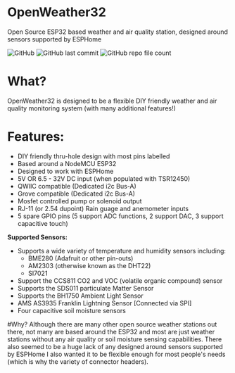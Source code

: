 # OpenWeather32
Open Source ESP32 based weather and air quality station, designed around sensors supported by ESPHome

![GitHub](https://img.shields.io/github/license/adub08/OpenWeather32) ![GitHub last commit](https://img.shields.io/github/last-commit/adub08/OpenWeather32) ![GitHub repo file count](https://img.shields.io/github/directory-file-count/adub08/OpenWeather32)
# What?
OpenWeather32 is designed to be a flexible DIY friendly weather and air quality monitoring system (with many additional features!)

# Features: 
- DIY friendly thru-hole design with most pins labelled 
- Based around a NodeMCU ESP32
- Designed to work with ESPHome
- 5V OR 6.5 - 32V DC input (when populated with TSR12450)
- QWIIC compatible (Dedicated i2c Bus-A)
- Grove compatible (Dedicated i2c Bus-A)
- Mosfet controlled pump or solenoid output
- RJ-11 (or 2.54 dupoint) Rain guage and anemometer inputs
- 5 spare GPIO pins (5 support ADC functions, 2 support DAC, 3 support capacitive touch)

**Supported Sensors:**
- Supports a wide variety of temperature and humidity sensors including:
  - BME280 (Adafruit or other pin-outs)
  - AM2303 (otherwise known as the DHT22)
  - SI7021
- Support the CCS811 CO2 and VOC (volatile organic compound) sensor
- Supports the SDS011 particulate Matter Sensor
- Supports the BH1750 Ambient Light Sensor
- AMS AS3935 Franklin Lightning Sensor [Connected via SPI]
- Four capacitive soil moisture sensors 

#Why?
Although there are many other open source weather stations out there, not many are based around the ESP32 and most are just weather stations without any air quality or soil moisture sensing capabilities. There also seemed to be a huge lack of any designed around sensors supported by ESPHome I also wanted it to be flexible enough for most people's needs (which is why the variety of connector headers).
